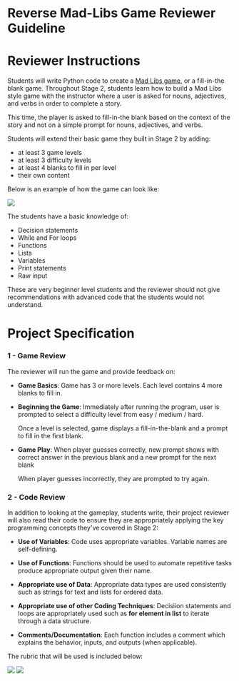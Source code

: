 # Reverse Mad-Libs Game Reviewer Guideline

# Reviewer Instructions

Students will write Python code to create a [Mad Libs game](https://en.wikipedia.org/wiki/Mad_Libs), or a fill-in-the blank game. Throughout Stage 2, students learn how to build a Mad Libs style game with the instructor where a user is asked for nouns, adjectives, and verbs in order to complete a story.

This time, the player is asked to fill-in-the blank based on the context of the story and not on a simple prompt for nouns, adjectives, and verbs.

Students will extend their basic game they built in Stage 2 by adding:

* at least 3 game levels
* at least 3 difficulty levels
* at least 4 blanks to fill in per level
* their own content

Below is an example of how the game can look like:

![](http://i.imgur.com/LURNJqI.png)
 
The students have a basic knowledge of:

* Decision statements
* While and For loops
* Functions
* Lists
* Variables
* Print statements
* Raw input

These are very beginner level students and the reviewer should not give recommendations with advanced code that the students would not understand.

# Project Specification


### 1 - Game Review
The reviewer will run the game and provide feedback on:

* **Game Basics**: Game has 3 or more levels. Each level contains 4 more blanks to fill in.

* **Beginning the Game**: Immediately after running the program, user is prompted to select a difficulty level from easy / medium / hard. 

  Once a level is selected, game displays a fill-in-the-blank and a prompt to fill in the first blank.

* **Game Play**: When player guesses correctly, new prompt shows with correct answer in the previous blank and a new prompt for the next blank

   When player guesses incorrectly, they are prompted to try again.

### 2 - Code Review
In addition to looking at the gameplay, students write, their project reviewer will also read their code to ensure they are appropriately applying the key programming concepts they've covered in Stage 2:

* **Use of Variables**: Code uses appropriate variables. Variable names are self-defining.

* **Use of Functions**: Functions should be used to automate repetitive tasks produce appropriate output given their name.

* **Appropriate use of Data**: Appropriate data types are used consistently such as strings for text and lists for ordered data.

* **Appropriate use of other Coding Techniques**: Decisiion statements and loops are appropriately used such as **for element in list** to iterate through a data structure.

* **Comments/Documentation**: Each function includes a comment which explains the behavior, inputs, and outputs (when applicable).

The rubric that will be used is included below:

![](http://i.imgur.com/c9OZ6LT.png)
![](http://i.imgur.com/sxyzuXZ.png)
